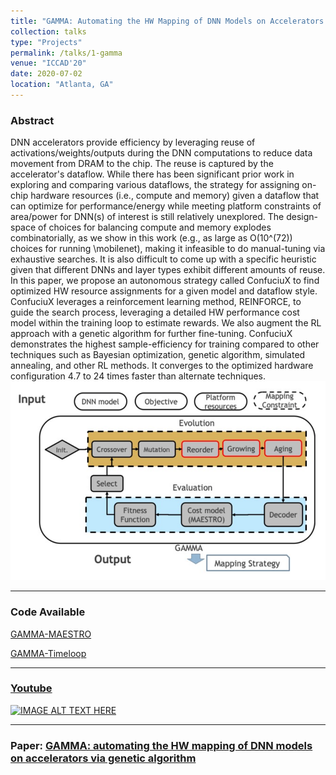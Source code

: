 ```yaml
---
title: "GAMMA: Automating the HW Mapping of DNN Models on Accelerators via Genetic Algorithm"
collection: talks
type: "Projects"
permalink: /talks/1-gamma
venue: "ICCAD'20"
date: 2020-07-02
location: "Atlanta, GA"
--- 
```

### Abstract
DNN accelerators provide efficiency by leveraging reuse of activations/weights/outputs during the DNN computations to reduce data movement from DRAM to the chip. The reuse is captured by the accelerator's dataflow. While there has been significant prior work in exploring and comparing various dataflows, the strategy for assigning on-chip hardware resources (i.e., compute and memory) given a dataflow that can optimize for performance/energy while meeting platform constraints of area/power for DNN(s) of interest is still relatively unexplored. The design-space of choices for balancing compute and memory explodes combinatorially, as we show in this work (e.g., as large as O(10^(72)) choices for running \mobilenet), making it infeasible to do manual-tuning via exhaustive searches. It is also difficult to come up with a specific heuristic given that different DNNs and layer types exhibit different amounts of reuse.
In this paper, we propose an autonomous strategy called ConfuciuX to find optimized HW resource assignments for a given model and dataflow style. ConfuciuX leverages a reinforcement learning method, REINFORCE, to guide the search process, leveraging a detailed HW performance cost model within the training loop to estimate rewards. We also augment the RL approach with a genetic algorithm for further fine-tuning. ConfuciuX demonstrates the highest sample-efficiency for training compared to other techniques such as Bayesian optimization, genetic algorithm, simulated annealing, and other RL methods. It converges to the optimized hardware configuration 4.7 to 24 times faster than alternate techniques.
![img.png](img.png)

------
### Code Available
[GAMMA-MAESTRO](https://github.com/maestro-project/gamma)

[GAMMA-Timeloop](https://github.com/maestro-project/gamma-timeloop)

------------
### [Youtube]((https://www.youtube.com/watch?v=i8h9lZOjarc))
[![IMAGE ALT TEXT HERE](https://img.youtube.com/vi/i8h9lZOjarc/0.jpg)](https://www.youtube.com/watch?v=i8h9lZOjarc)

----------
### Paper: [GAMMA: automating the HW mapping of DNN models on accelerators via genetic algorithm](https://dl.acm.org/doi/10.1145/3400302.3415639)